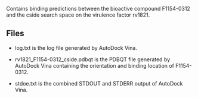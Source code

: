 Contains binding predictions between the bioactive compound F1154-0312 and the cside search space on the virulence factor rv1821.

## Files

- log.txt is the log file generated by AutoDock Vina.

- rv1821_F1154-0312_cside.pdbqt is the PDBQT file generated by AutoDock Vina containing the orientation and binding location of F1154-0312.

- stdoe.txt is the combined STDOUT and STDERR output of AutoDock Vina.

